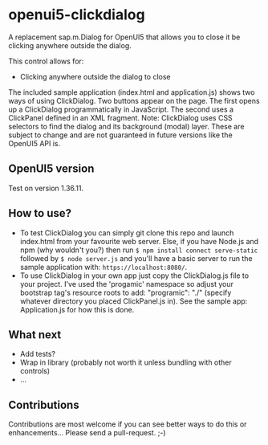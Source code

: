 # openui5-clickdialog
A replacement sap.m.Dialog for OpenUI5 that allows you to close it be clicking anywhere outside the dialog.

This control allows for:
+ Clicking anywhere outside the dialog to close

The included sample application (index.html and application.js) shows two ways of using ClickDialog. Two buttons appear on the page. The first opens up a ClickDialog programmatically in JavaScript. The second uses a ClickPanel defined in an XML fragment.
Note: ClickDialog uses CSS selectors to find the dialog and its background (modal) layer. These are subject to change and are not guaranteed in future versions like the OpenUI5 API is.

## OpenUI5 version
Test on version 1.36.11.

## How to use?
+ To test ClickDialog you can simply git clone this repo and launch index.html from your favourite web server. Else, if you have Node.js and npm (why wouldn't you?) then run `$ npm install connect serve-static` followed by `$ node server.js` and you'll have a basic server to run the sample application with: `https://localhost:8080/`.
+ To use ClickDialog in your own app just copy the ClickDialog.js file to your project. I've used the 'progamic' namespace so adjust your bootstrap tag's resource roots to add: "programic": "./" (specify whatever directory you placed ClickPanel.js in). See the sample app: Application.js for how this is done.

## What next
+ Add tests?
+ Wrap in library (probably not worth it unless bundling with other controls)
+ ...

## Contributions
Contributions are most welcome if you can see better ways to do this or enhancements... Please send a pull-request.  ;-)
